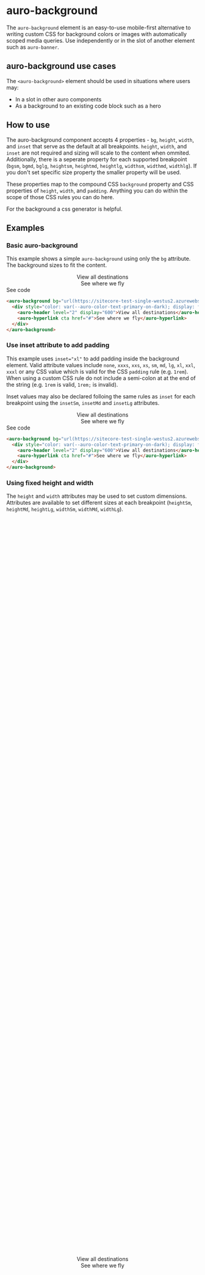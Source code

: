 # auro-background

The `auro-background` element is an easy-to-use mobile-first alternative to writing custom CSS for background colors or images with automatically scoped media queries.  Use independently or in the slot of another element such as `auro-banner`.

## auro-background use cases

The `<auro-background>` element should be used in situations where users may:

- In a slot in other auro components
- As a background to an existing code block such as a hero

## How to use
The auro-background component accepts 4 properties - `bg`, `height`, `width`, and `inset` that serve as the default at all breakpoints. `height`, `width`, and `inset` are not required and sizing will scale to the content when ommited. Additionally, there is a seperate property for each supported breakpoint (`bgsm`, `bgmd`, `bglg`, `heightsm`, `heightmd`, `heightlg`, `widthsm`, `widthmd`, `widthlg`).  If you don't set specific size property the smaller property will be used.

These properties map to the compound CSS `background` property and CSS properties of `height`, `width`, and `padding`. Anything you can do within the scope of those CSS rules you can do here.

For the background a css <auro-hyperlink target="_blank" href="https://webcode.tools/generators/css/background-image">generator</auro-hyperlink> is helpful.


## Examples

### Basic auro-background

This example shows a simple `auro-background` using only the `bg` attribute. The background sizes to fit the content.

<div class="exampleWrapper">
<auro-background bg="url(https://sitecore-test-single-westus2.azurewebsites.net/-/media/Images/pages/examples/ad2) center center/cover no-repeat">
  <div style="color: var(--auro-color-text-primary-on-dark); display: flex; flex-direction: column; align-items: center; justify-content: center;">
    <auro-header level="2" display="600">View all destinations</auro-header>
    <auro-hyperlink cta href="#">See where we fly</auro-hyperlink>
  </div>
</auro-background>
</div>

<auro-accordion lowProfile justifyRight>
  <span slot="trigger">See code</span>

```html
<auro-background bg="url(https://sitecore-test-single-westus2.azurewebsites.net/-/media/Images/pages/examples/ad2) center center/cover no-repeat">
  <div style="color: var(--auro-color-text-primary-on-dark); display: flex; flex-direction: column; align-items: center; justify-content: center;">
    <auro-header level="2" display="600">View all destinations</auro-header>
    <auro-hyperlink cta href="#">See where we fly</auro-hyperlink>
  </div>
</auro-background>
```

</auro-accordion>


### Use inset attribute to add padding

This example uses `inset="xl"` to add padding inside the background element. Valid attribute values include `none`, `xxxs`, `xxs`, `xs`, `sm`, `md`, `lg`, `xl`, `xxl`, `xxxl` or any CSS value which is valid for the CSS `padding` rule (e.g. `1rem`). When using a custom CSS rule do not include a semi-colon at at the end of the string (e.g. `1rem` is valid, `1rem;` is invalid).

Inset values may also be declared folloing the same rules as `inset` for each breakpoint using the `insetSm`, `insetMd` and `insetLg` attributes.

<div class="exampleWrapper">
<auro-background bg="url(https://sitecore-test-single-westus2.azurewebsites.net/-/media/Images/pages/examples/ad2) center center/cover no-repeat" inset="xl">
  <div style="color: var(--auro-color-text-primary-on-dark); display: flex; flex-direction: column; align-items: center; justify-content: center;">
    <auro-header level="2" display="600">View all destinations</auro-header>
    <auro-hyperlink cta href="#">See where we fly</auro-hyperlink>
  </div>
</auro-background>
</div>

<auro-accordion lowProfile justifyRight>
  <span slot="trigger">See code</span>

```html
<auro-background bg="url(https://sitecore-test-single-westus2.azurewebsites.net/-/media/Images/pages/examples/ad2) center center/cover no-repeat" inset="xl">
  <div style="color: var(--auro-color-text-primary-on-dark); display: flex; flex-direction: column; align-items: center; justify-content: center;">
    <auro-header level="2" display="600">View all destinations</auro-header>
    <auro-hyperlink cta href="#">See where we fly</auro-hyperlink>
  </div>
</auro-background>
```

</auro-accordion>


### Using fixed height and width

The `height` and `width` attributes may be used to set custom dimensions. Attributes are available to set different sizes at each breakpoint (`heightSm`, `heightMd`, `heightLg`, `widthSm`, `widthMd`, `widthLg`).

<div class="exampleWrapper">
<auro-background bg="url(https://sitecore-test-single-westus2.azurewebsites.net/-/media/Images/pages/examples/ad2) center center/cover no-repeat" height="350px" width="300px">
  <div style="height: 100%; color: var(--auro-color-text-primary-on-dark); display: flex; flex-direction: column; align-items: center; justify-content: center;">
    <auro-header level="2" display="600">View all destinations</auro-header>
    <auro-hyperlink cta href="#">See where we fly</auro-hyperlink>
  </div>
</auro-background>
</div>

<auro-accordion lowProfile justifyRight>
  <span slot="trigger">See code</span>

```html
<auro-background bg="url(https://sitecore-test-single-westus2.azurewebsites.net/-/media/Images/pages/examples/ad2) center center/cover no-repeat">
  <div style="color: var(--auro-color-text-primary-on-dark); display: flex; flex-direction: column; align-items: center; justify-content: center;">
    <auro-header level="2" display="600">View all destinations</auro-header>
    <auro-hyperlink cta href="#">See where we fly</auro-hyperlink>
  </div>
</auro-background>
```

</auro-accordion>


### Changing backgrounds at breakpoints

You may specificy different `bg` values for each breakpoint using `bgSm`, `bgMd` and `bgLg`.

<div class="exampleWrapper">
<auro-background
  bg="url(https://sitecore-test-single-westus2.azurewebsites.net/-/media/Images/pages/examples/ad2) center center/cover no-repeat"
  bgMd="url(https://sitecore-prod-cd-westus2.azurewebsites.net/-/media/Images/homepage-tiles/email-deals-holiday/MKT_091820_BF-CM-Email-Sign-Up-Materials_Merch-tiles_Evergreen_720x720-background.jpg) center center/cover no-repeat"
  bgLg="url(https://sitecore-test-single-westus2.azurewebsites.net/-/media/Images/common-assets/destinations/hawaii-bg) center center/cover no-repeat"
  inset="xl">
  <div style="color: var(--auro-color-text-primary-on-dark); display: flex; flex-direction: column; align-items: center; justify-content: center;">
    <auro-header level="2" display="600">View all destinations</auro-header>
    <auro-hyperlink cta href="#">See where we fly</auro-hyperlink>
  </div>
</auro-background>
</div>

<auro-accordion lowProfile justifyRight>
  <span slot="trigger">See code</span>

```html
<auro-background
  bg="url(https://sitecore-test-single-westus2.azurewebsites.net/-/media/Images/pages/examples/ad2) center center/cover no-repeat"
  bgMd="url(https://sitecore-prod-cd-westus2.azurewebsites.net/-/media/Images/homepage-tiles/email-deals-holiday/MKT_091820_BF-CM-Email-Sign-Up-Materials_Merch-tiles_Evergreen_720x720-background.jpg) center center/cover no-repeat"
  bgLg="url(https://sitecore-test-single-westus2.azurewebsites.net/-/media/Images/common-assets/destinations/hawaii-bg) center center/cover no-repeat"
  inset="xl">
  <div style="color: var(--auro-color-text-primary-on-dark); display: flex; flex-direction: column; align-items: center; justify-content: center;">
    <auro-header level="2" display="600">View all destinations</auro-header>
    <auro-hyperlink cta href="#">See where we fly</auro-hyperlink>
  </div>
</auro-background>
```

</auro-accordion>


## Additional Examples

<div class="exampleWrapper">
<auro-background bg="url(https://sitecore-test-single-westus2.azurewebsites.net/-/media/Images/common-assets/destinations/hawaii-bg) center center/cover no-repeat" inset="md" width="300px">
  <div style="color: var(--auro-color-text-primary-on-dark); display: flex; flex-direction: column; justify-content: center;">
    <img alt="" style="width:150px;" src="https://sitecore-test-single-westus2.azurewebsites.net/-/media/Images/pages/pattern-library/banner-deals/40K-cc-100-dollar-statement-credit">
    <auro-header level="2" display="600">Alaska Airlines Visa Signature® card</auro-header>
    <ul class="credit-card-offer" style="text-shadow: 1px 1px 0px rgba(0,0,0,0); margin-bottom: 12px; list-style: none; padding: 0;">
      <li>Alaska's Famous Companion Fare<sup>™</sup> every year</li>
      <li>First checked bag free for you and up to 6 guests on your reservation</li>
    </ul>
    <auro-hyperlink cta secondary href="#">Join now</auro-hyperlink><br />
    <auro-hyperlink nav onDark href="#" style="font-size: var(--auro-text-body-size-xs);">
      Restrictions apply
      <svg viewBox="0 0 24 24" xmlns:xlink="http://www.w3.org/1999/xlink" xmlns="http://www.w3.org/2000/svg" role="img" aria-hidden="true" style="min-width: var(--auro-size-md); height: var(--auro-size-md); fill: currentColor" class="ico_squareLarge"><title>This content from Alaska Airlines will open in a new tab or window.</title><desc>Notice indicator to alert users that action will result in the browser opening a new tab or window.</desc><path fill-rule="evenodd" d="M20.2462 5.68686C20.1813 4.60628 19.2844 3.75 18.1875 3.75H8.8125L8.68686 3.75376C7.60628 3.8187 6.75 4.7156 6.75 5.8125V6.75029L6.5 6.75044L6.33248 6.75546C4.8917 6.84204 3.75 8.03791 3.75 9.50044V17.5004L3.75502 17.668C3.8416 19.1087 5.03747 20.2504 6.5 20.2504H14.5L14.6675 20.2454C16.1083 20.1588 17.25 18.963 17.25 17.5004V17.25H18.1875L18.3131 17.2462C19.3937 17.1813 20.25 16.2844 20.25 15.1875V5.8125L20.2462 5.68686ZM15.75 17.25H8.8125C7.7156 17.25 6.8187 16.3937 6.75376 15.3131L6.75 15.1875V8.2503L6.5 8.25044C5.85279 8.25044 5.32047 8.74232 5.25645 9.37264L5.25 9.50044V17.5004C5.25 18.1477 5.74187 18.68 6.37219 18.744L6.5 18.7504H14.5C15.1472 18.7504 15.6795 18.2586 15.7435 17.6282L15.75 17.5004V17.25ZM9.125 5.25H17.875L17.9645 5.25452C18.4057 5.29933 18.75 5.67195 18.75 6.125V14.875L18.7455 14.9645C18.7007 15.4057 18.328 15.75 17.875 15.75H9.125L9.03554 15.7455C8.59431 15.7007 8.25 15.328 8.25 14.875V6.125L8.25452 6.03554C8.29933 5.59431 8.67195 5.25 9.125 5.25ZM13.4051 7.00729L13.5069 7C13.8866 7 14.2003 7.30061 14.25 7.69063L14.2569 7.79906L14.25 9.73835L16.25 9.73835C16.6297 9.73835 16.9435 10.039 16.9932 10.429L17 10.5374C17 10.9419 16.7179 11.2763 16.3518 11.3292L16.25 11.3365L14.249 11.3365L14.25 13.2009C14.25 13.6055 13.9679 13.9398 13.6018 13.9927L13.5 14C13.1203 14 12.8065 13.6994 12.7569 13.3094L12.75 13.2009L12.749 11.3365L10.75 11.3365C10.3703 11.3365 10.0565 11.0359 10.0068 10.6458L10 10.5374C10 10.1329 10.2822 9.79855 10.6482 9.74564L10.75 9.73835L12.75 9.73835L12.7569 7.79906C12.7569 7.39453 13.039 7.06021 13.4051 7.00729Z"></path></svg>
    </auro-hyperlink>
  </div>
</auro-background>
</div>

<auro-accordion lowProfile justifyRight>
  <span slot="trigger">See code</span>

```html
<auro-background bg="url(https://sitecore-test-single-westus2.azurewebsites.net/-/media/Images/common-assets/destinations/hawaii-bg) center center/cover no-repeat" inset="md" width="300px">
  <div style="color: var(--auro-color-text-primary-on-dark); display: flex; flex-direction: column; justify-content: center;">
    <img alt="" style="width:150px;" src="https://sitecore-test-single-westus2.azurewebsites.net/-/media/Images/pages/pattern-library/banner-deals/40K-cc-100-dollar-statement-credit">
    <auro-header level="2" display="600">Alaska Airlines Visa Signature® card</auro-header>
    <ul class="credit-card-offer" style="text-shadow: 1px 1px 0px rgba(0,0,0,0); margin-bottom: 12px; list-style: none; padding: 0;">
      <li>Alaska's Famous Companion Fare<sup>™</sup> every year</li>
      <li>First checked bag free for you and up to 6 guests on your reservation</li>
    </ul>
    <auro-hyperlink cta secondary href="#">Join now</auro-hyperlink><br />
    <auro-hyperlink nav onDark href="#" style="font-size: var(--auro-text-body-size-xs);">
      Restrictions apply
      <svg viewBox="0 0 24 24" xmlns:xlink="http://www.w3.org/1999/xlink" xmlns="http://www.w3.org/2000/svg" role="img" aria-hidden="true" style="min-width: var(--auro-size-md); height: var(--auro-size-md); fill: currentColor" class="ico_squareLarge"><title>This content from Alaska Airlines will open in a new tab or window.</title><desc>Notice indicator to alert users that action will result in the browser opening a new tab or window.</desc><path fill-rule="evenodd" d="M20.2462 5.68686C20.1813 4.60628 19.2844 3.75 18.1875 3.75H8.8125L8.68686 3.75376C7.60628 3.8187 6.75 4.7156 6.75 5.8125V6.75029L6.5 6.75044L6.33248 6.75546C4.8917 6.84204 3.75 8.03791 3.75 9.50044V17.5004L3.75502 17.668C3.8416 19.1087 5.03747 20.2504 6.5 20.2504H14.5L14.6675 20.2454C16.1083 20.1588 17.25 18.963 17.25 17.5004V17.25H18.1875L18.3131 17.2462C19.3937 17.1813 20.25 16.2844 20.25 15.1875V5.8125L20.2462 5.68686ZM15.75 17.25H8.8125C7.7156 17.25 6.8187 16.3937 6.75376 15.3131L6.75 15.1875V8.2503L6.5 8.25044C5.85279 8.25044 5.32047 8.74232 5.25645 9.37264L5.25 9.50044V17.5004C5.25 18.1477 5.74187 18.68 6.37219 18.744L6.5 18.7504H14.5C15.1472 18.7504 15.6795 18.2586 15.7435 17.6282L15.75 17.5004V17.25ZM9.125 5.25H17.875L17.9645 5.25452C18.4057 5.29933 18.75 5.67195 18.75 6.125V14.875L18.7455 14.9645C18.7007 15.4057 18.328 15.75 17.875 15.75H9.125L9.03554 15.7455C8.59431 15.7007 8.25 15.328 8.25 14.875V6.125L8.25452 6.03554C8.29933 5.59431 8.67195 5.25 9.125 5.25ZM13.4051 7.00729L13.5069 7C13.8866 7 14.2003 7.30061 14.25 7.69063L14.2569 7.79906L14.25 9.73835L16.25 9.73835C16.6297 9.73835 16.9435 10.039 16.9932 10.429L17 10.5374C17 10.9419 16.7179 11.2763 16.3518 11.3292L16.25 11.3365L14.249 11.3365L14.25 13.2009C14.25 13.6055 13.9679 13.9398 13.6018 13.9927L13.5 14C13.1203 14 12.8065 13.6994 12.7569 13.3094L12.75 13.2009L12.749 11.3365L10.75 11.3365C10.3703 11.3365 10.0565 11.0359 10.0068 10.6458L10 10.5374C10 10.1329 10.2822 9.79855 10.6482 9.74564L10.75 9.73835L12.75 9.73835L12.7569 7.79906C12.7569 7.39453 13.039 7.06021 13.4051 7.00729Z"></path></svg>
    </auro-hyperlink>
  </div>
</auro-background>
```

</auro-accordion>

<div class="exampleWrapper">
<auro-background bg="url(https://sitecore-test-single-westus2.azurewebsites.net/-/media/Images/pages/examples/ad1) center top/cover no-repeat" height="500px" width="400px" inset="md">
  <div style="height: 100%; display: flex; flex-direction: column; justify-content: center;">
    <auro-header level="2" display="600">Explore our Route Map</auro-header>
    <p style="margin-bottom:12px;">Visit amazing destinations like, Costa Rica, Hawaii, or Mexico</p>
    <auro-hyperlink slot="button" href="#">Visit route map</auro-hyperlink>
  </div>
</auro-background>
</div>

<auro-accordion lowProfile justifyRight>
  <span slot="trigger">See code</span>

```html
<auro-background bg="url(https://sitecore-test-single-westus2.azurewebsites.net/-/media/Images/pages/examples/ad1) center top/cover no-repeat" height="500px" width="400px" inset="md">
  <div style="height: 100%; display: flex; flex-direction: column; justify-content: center;">
    <auro-header level="2" display="600">Explore our Route Map</auro-header>
    <p style="margin-bottom:12px;">Visit amazing destinations like, Costa Rica, Hawaii, or Mexico</p>
    <auro-hyperlink slot="button" href="#">Visit route map</auro-hyperlink>
  </div>
</auro-background>
```

</auro-accordion>
